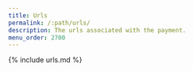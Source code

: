 ```yaml
---
title: Urls
permalink: /:path/urls/
description: The urls associated with the payment.
menu_order: 2700
---
```


{% include urls.md %}
